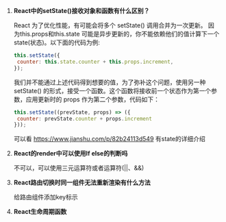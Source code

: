 1. **React中的setState()接收对象和函数有什么区别？**

   React 为了优化性能，有可能会将多个 setState() 调用合并为一次更新。
   因为this.props和this.state 可能是异步更新的，你不能依赖他们的值计算下一个state(状态)。以下面的代码为例:

   ```js
   this.setState({
   	counter: this.state.counter + this.props.increment,
   });
   ```

   我们并不能通过上述代码得到想要的值，为了弥补这个问题，使用另一种 setState() 的形式，接受一个函数。这个函数将接收前一个状态作为第一个参数，应用更新时的 props 作为第二个参数，代码如下：

   ```js
   this.setState((prevState, props) => ({
   	counter: prevState.counter + props.increment
   }));
   ```

   可以看 https://www.jianshu.com/p/82b24113d549 有state的详细介绍

2. **React的render中可以使用If else的判断吗**

   不可以，可以使用三元运算符或者运算符(||、&&)

3. **React路由切换时同一组件无法重新渲染有什么方法**

   给路由组件添加key标示
   
4. **React生命周期函数**